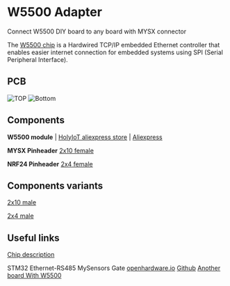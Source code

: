 # W5500 Adapter

Connect W5500 DIY board to any board with MYSX connector

The [W5500 chip](https://www.wiznet.io/product-item/w5500/) is a Hardwired TCP/IP embedded Ethernet controller that enables easier internet connection for embedded systems using SPI (Serial Peripheral Interface).

## PCB
![TOP](images/pcb_rev0_top.png) ![Bottom](images/pcb_rev0_bottom.png)

## Components

**W5500 module** | [HolyIoT aliexpress store](http://ali.pub/2z6fva) | [Aliexpress](https://l.kool.ru/1j7gn) 

**MYSX Pinheader** [2x10 female](https://l.kool.ru/hdrf2r) 

**NRF24 Pinheader** [2x4 female](https://l.kool.ru/hdrf2r) 

## Components variants

[2x10 male](https://l.kool.ru/hdrm2r) 

[2x4 male](https://l.kool.ru/hdrm2r) 

## Useful links
[Chip description](https://www.wiznet.io/product-item/w5500/)

STM32 Ethernet-RS485 MySensors Gate [openhardware.io](https://www.openhardware.io/view/776/STM32-Ethernet-RS485-MySensors-Gate) [Github](https://github.com/mysensors-rus/STM32_Ethernet-RS485_gate)
[Another board With W5500](https://www.onetransistor.eu/2017/11/stm32-bluepill-arduino-ide.html)
